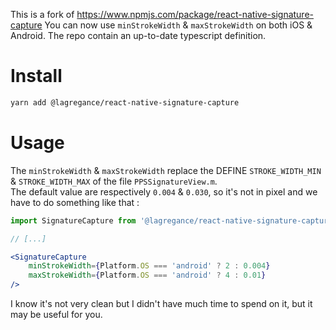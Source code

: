 This is a fork of https://www.npmjs.com/package/react-native-signature-capture
You can now use `minStrokeWidth` & `maxStrokeWidth` on both iOS & Android.
The repo contain an up-to-date typescript definition. 

# Install
```bash
yarn add @lagregance/react-native-signature-capture
```

# Usage

The `minStrokeWidth` & `maxStrokeWidth` replace the DEFINE `STROKE_WIDTH_MIN` & `STROKE_WIDTH_MAX` of the file `PPSSignatureView.m`.  
The default value are respectively `0.004` & `0.030`, so it's not in pixel and we have to do something like that :
```jsx
import SignatureCapture from '@lagregance/react-native-signature-capture';

// [...]

<SignatureCapture
    minStrokeWidth={Platform.OS === 'android' ? 2 : 0.004}
    maxStrokeWidth={Platform.OS === 'android' ? 4 : 0.01}
/>
```
I know it's not very clean but I didn't have much time to spend on it, but it may be useful for you.
